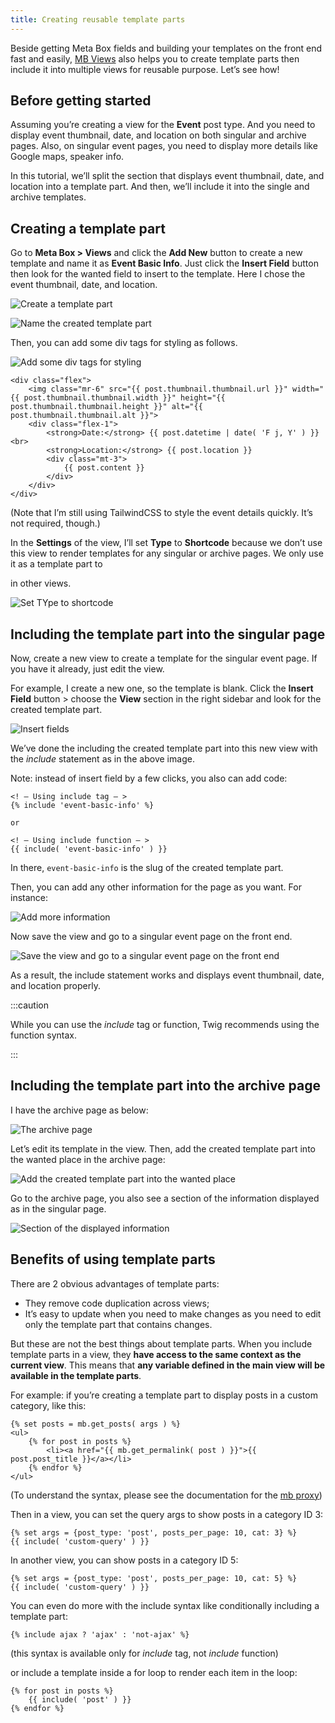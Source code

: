 ```yaml
---
title: Creating reusable template parts
---
```

Beside getting Meta Box fields and building your templates on the front end fast and easily,  [MB Views](https://metabox.io/plugins/mb-views/) also helps you to create template parts then include it into multiple views for reusable purpose. Let’s see how!

## Before getting started

Assuming you’re creating a view for the **Event** post type. And you need to display event thumbnail, date, and location on both singular and archive pages. Also, on singular event pages, you need to display more details like Google maps, speaker info.

In this tutorial, we’ll split the section that displays event thumbnail, date, and location into a template part. And then, we’ll include it into the single and archive templates.

## Creating a template part

Go to **Meta Box > Views** and click the **Add New** button to create a new template and name it as **Event Basic Info**. Just click the **Insert Field** button then look for the wanted field to insert to the template. Here I chose the event thumbnail, date, and location.

![Create a template part](https://i.imgur.com/NwTDRuP.gif)

![Name the created template part](https://i.imgur.com/YLKh2ty.png)

Then, you can add some div tags for styling as follows.

![Add some div tags for styling](https://i.imgur.com/nM6OStJ.png)

```
<div class="flex">
    <img class="mr-6" src="{{ post.thumbnail.thumbnail.url }}" width="{{ post.thumbnail.thumbnail.width }}" height="{{ post.thumbnail.thumbnail.height }}" alt="{{ post.thumbnail.thumbnail.alt }}">
    <div class="flex-1">
        <strong>Date:</strong> {{ post.datetime | date( 'F j, Y' ) }}<br>
        <strong>Location:</strong> {{ post.location }}
        <div class="mt-3">
            {{ post.content }}
        </div>
    </div>
</div>
```
(Note that I’m still using TailwindCSS to style the event details quickly. It’s not required, though.)

In the **Settings** of the view, I’ll set **Type** to **Shortcode** because we don’t use this view to render templates for any singular or archive pages. We only use it as a template part to 

in other views.

![Set TYpe to shortcode](https://i.imgur.com/69tKcaP.png)

## Including the template part into the singular page

Now, create a new view to create a template for the singular event page. If you have it already, just edit the view.

For example, I create a new one, so the template is blank. Click the **Insert Field** button > choose the **View** section in the right sidebar and look for the created template part.

![Insert fields](https://i.imgur.com/AbuXz00.gif)

We’ve done the including the created template part into this new view with the *include* statement as in the above image.

Note: instead of insert field by a few clicks, you also can add code:
```
<! – Using include tag – >
{% include 'event-basic-info' %}

or

<! – Using include function – >
{{ include( 'event-basic-info' ) }}
```
In there, `event-basic-info` is the slug of the created template part.

Then, you can add any other information for the page as you want. For instance:

![Add more information](https://i.imgur.com/K3pszg0.png)

Now save the view and go to a singular event page on the front end.

![Save the view and go to a singular event page on the front end](https://i.imgur.com/lsLc58i.png)

As a result, the include statement works and displays event thumbnail, date, and location properly.

:::caution

While you can use the *include* tag or function, Twig recommends using the function syntax.

:::

## Including the template part into the archive page

I have the archive page as below:

![The archive page](https://i.imgur.com/tmFy60g.png)

Let’s edit its template in the view. Then, add the created template part into the wanted place in the archive page:

![Add the created template part into the wanted place](https://i.imgur.com/pGav8I1.gif)

Go to the archive page, you also see a section of the information displayed as in the singular page.

![Section of the displayed information](https://i.imgur.com/bM8bC98.png)

## Benefits of using template parts

There are 2 obvious advantages of template parts:

* They remove code duplication across views;
* It’s easy to update when you need to make changes as you need to edit only the template part that contains changes.

But these are not the best things about template parts. When you include template parts in a view, they **have access to the same context as the current view**. This means that **any variable defined in the main view will be available in the template parts**.

For example: if you’re creating a template part to display posts in a custom category, like this:
```
{% set posts = mb.get_posts( args ) %}
<ul>
    {% for post in posts %}
        <li><a href="{{ mb.get_permalink( post ) }}">{{ post.post_title }}</a></li>
    {% endfor %}
</ul>
```
(To understand the syntax, please see the documentation for the [mb proxy](https://docs.metabox.io/extensions/mb-views/#running-php-functions))

Then in a view, you can set the query args to show posts in a category ID 3:

```
{% set args = {post_type: 'post', posts_per_page: 10, cat: 3} %}
{{ include( 'custom-query' ) }}
```

In another view, you can show posts in a category ID 5:

```
{% set args = {post_type: 'post', posts_per_page: 10, cat: 5} %}
{{ include( 'custom-query' ) }}
```

You can even do more with the include syntax like conditionally including a template part:

```
{% include ajax ? 'ajax' : 'not-ajax' %}
```

(this syntax is available only for *include* tag, not *include* function)

or include a template inside a for loop to render each item in the loop:

```
{% for post in posts %}
    {{ include( 'post' ) }}
{% endfor %}
```
